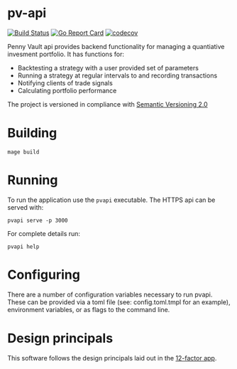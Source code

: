 # pv-api

[![Build Status](https://travis-ci.com/jdfergason/pv-api.svg?branch=master)](https://travis-ci.com/jdfergason/pv-api)
[![Go Report Card](https://goreportcard.com/badge/github.com/jdfergason/pv-api)](https://goreportcard.com/report/github.com/jdfergason/pv-api)
[![codecov](https://codecov.io/gh/jdfergason/pv-api/branch/master/graph/badge.svg?token=L3C272LW9C)](https://codecov.io/gh/jdfergason/pv-api)

Penny Vault api provides backend functionality for managing a quantiative invesment portfolio. It has functions for:

- Backtesting a strategy with a user provided set of parameters
- Running a strategy at regular intervals to and recording transactions
- Notifying clients of trade signals
- Calculating portfolio performance

The project is versioned in compliance with [Semantic Versioning 2.0](https://semver.org)

# Building

    mage build

# Running

To run the application use the `pvapi` executable. The HTTPS api can be served with:

    pvapi serve -p 3000

For complete details run:

    pvapi help

# Configuring

There are a number of configuration variables necessary to run pvapi. These can be provided via a toml file (see: config.toml.tmpl for an example), environment variables, or as flags to the command line.

# Design principals

This software follows the design principals laid out in the [12-factor app](https://12factor.net).